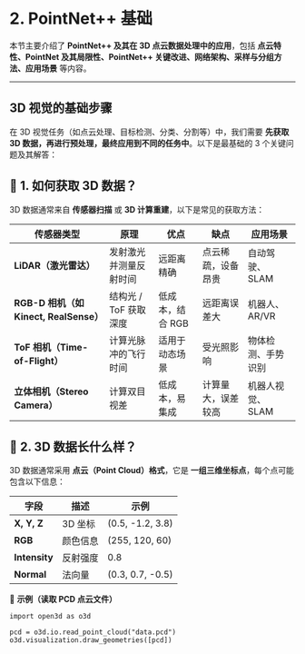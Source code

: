 # 2. PointNet++ 基础

本节主要介绍了 **PointNet++ 及其在 3D 点云数据处理中的应用**，包括 **点云特性、PointNet 及其局限性、PointNet++ 关键改进、网络架构、采样与分组方法、应用场景** 等内容。

------



## **3D 视觉的基础步骤**

在 3D 视觉任务（如点云处理、目标检测、分类、分割等）中，我们需要 **先获取 3D 数据，再进行预处理，最终应用到不同的任务中**。以下是最基础的 3 个关键问题及其解答：

## **📌 1. 如何获取 3D 数据？**

3D 数据通常来自 **传感器扫描** 或 **3D 计算重建**，以下是常见的获取方法：

| **传感器类型**                         | **原理**               | **优点**         | **缺点**           | **应用场景**       |
| -------------------------------------- | ---------------------- | ---------------- | ------------------ | ------------------ |
| **LiDAR（激光雷达）**                  | 发射激光并测量反射时间 | 远距离精确       | 点云稀疏，设备昂贵 | 自动驾驶、SLAM     |
| **RGB-D 相机（如 Kinect, RealSense）** | 结构光 / ToF 获取深度  | 低成本，结合 RGB | 远距离误差大       | 机器人、AR/VR      |
| **ToF 相机（Time-of-Flight）**         | 计算光脉冲的飞行时间   | 适用于动态场景   | 受光照影响         | 物体检测、手势识别 |
| **立体相机（Stereo Camera）**          | 计算双目视差           | 低成本，易集成   | 计算量大，误差较高 | 机器人视觉、SLAM   |



## **📌 2. 3D 数据长什么样？**

3D 数据通常采用 **点云（Point Cloud）格式**，它是 **一组三维坐标点**，每个点可能包含以下信息：

| **字段**      | **描述** | **示例**         |
| ------------- | -------- | ---------------- |
| **X, Y, Z**   | 3D 坐标  | (0.5, -1.2, 3.8) |
| **RGB**       | 颜色信息 | (255, 120, 60)   |
| **Intensity** | 反射强度 | 0.8              |
| **Normal**    | 法向量   | (0.3, 0.7, -0.5) |

📌 **示例（读取 PCD 点云文件）**

```
import open3d as o3d

pcd = o3d.io.read_point_cloud("data.pcd")
o3d.visualization.draw_geometries([pcd])
```



